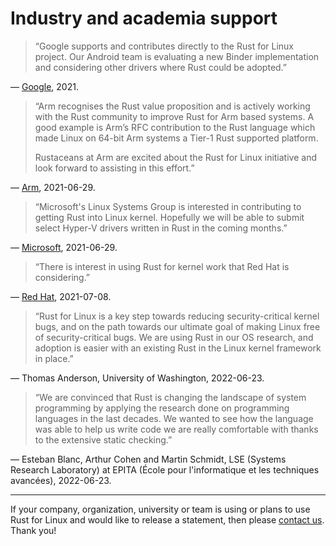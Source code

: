 # Industry and academia support

> “Google supports and contributes directly to the Rust for Linux project. Our Android team is evaluating a new Binder implementation and considering other drivers where Rust could be adopted.”

— [Google](https://lore.kernel.org/lkml/20210704202756.29107-1-ojeda@kernel.org/), 2021.


> “Arm recognises the Rust value proposition and is actively working with the Rust community to improve Rust for Arm based systems.
A good example is Arm’s RFC contribution to the Rust language which made Linux on 64-bit Arm systems a Tier-1 Rust supported platform.
>
> Rustaceans at Arm are excited about the Rust for Linux initiative and look forward to assisting in this effort.”

— [Arm](https://lore.kernel.org/lkml/20210704202756.29107-1-ojeda@kernel.org/), 2021-06-29.


> “Microsoft's Linux Systems Group is interested in contributing to getting Rust into Linux kernel. Hopefully we will be able to submit select Hyper-V drivers written in Rust in the coming months.”

— [Microsoft](https://lore.kernel.org/lkml/20210704202756.29107-1-ojeda@kernel.org/), 2021-06-29.


> “There is interest in using Rust for kernel work that Red Hat is considering.”

— [Red Hat](https://lore.kernel.org/lkml/20211206140313.5653-1-ojeda@kernel.org/), 2021-07-08.


> “Rust for Linux is a key step towards reducing security-critical kernel bugs, and on the path towards our ultimate goal of making Linux free of security-critical bugs. We are using Rust in our OS research, and adoption is easier with an existing Rust in the Linux kernel framework in place.”

— Thomas Anderson, University of Washington, 2022-06-23.


> “We are convinced that Rust is changing the landscape of system programming by applying the research done on programming languages in the last decades. We wanted to see how the language was able to help us write code we are really comfortable with thanks to the extensive static checking.”

— Esteban Blanc, Arthur Cohen and Martin Schmidt, LSE (Systems Research Laboratory) at EPITA (École pour l'informatique et les techniques avancées), 2022-06-23.

---

If your company, organization, university or team is using or plans to use Rust for Linux and would like to release a statement, then please [contact us](Contact.md). Thank you!
